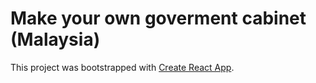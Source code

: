 # Make your own goverment cabinet (Malaysia)

This project was bootstrapped with [Create React App](https://github.com/facebook/create-react-app).




